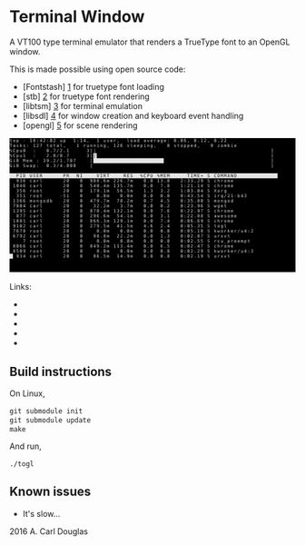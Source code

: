 # Terminal Window

A VT100 type terminal emulator that renders a TrueType font to an OpenGL window.

This is made possible using open source code:

* [Fontstash] [1] for truetype font loading
* [stb] [2] for truetype font rendering
* [libtsm] [3] for terminal emulation
* [libsdl] [4] for window creation and keyboard event handling
* [opengl] [5] for scene rendering

![Screenshot](/screen.png?raw=true)

Links:

* [1]: https://github.com/memononen/fontstash
* [2]: https://github.com/nothings/stb
* [3]: https://github.com/syuu1228/libtsm.git
* [4]: https://www.libsdl.org
* [5]: https://www.opengl.org


## Build instructions

On Linux,

    git submodule init
    git submodule update
    make

And run,

    ./togl



## Known issues

* It's slow...



2016 A. Carl Douglas
